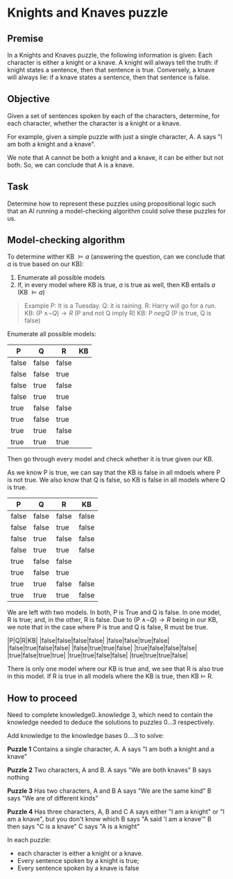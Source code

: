 # Knights and Knaves puzzle

## Premise

In a Knights and Knaves puzzle, the following information is given: Each character is either a knight or a knave. A knight will always tell the truth: if knight states a sentence, then that sentence is true. Conversely, a knave will always lie: if a knave states a sentence, then that sentence is false.

## Objective

Given a set of sentences spoken by each of the characters, determine, for each character, whether the character is a knight or a knave.

For example, given a simple puzzle with just a single character, A. A says "I am both a knight and a knave".

We note that A cannot be both a knight and a knave, it can be either but not both. So, we can conclude that A is a knave.

## Task

Determine how to represent these puzzles using propositional logic such that an AI running a model-checking algorithm could solve these puzzles for us.

## Model-checking algorithm

To determine wither KB $\models a$ (answering the question, can we conclude that $a$ is true based on our KB):
1. Enumerate all possible models
2. If, in every model where KB is true, $a$ is true as well, then KB entails $a$ (KB $\models a$)

> Example
> P: It is a Tuesday. Q: it is raining. R: Harry will go for a run.
> KB: (P $\land \neg Q) \to R$ (P and not Q imply R)
> KB: P $neg Q$ (P is true, Q is false)

Enumerate all possible models:

|P|Q|R|KB|
|-----|-----|-----|-----|
|false|false|false||
|false|false|true||
|false|true|false||
|false|true|true||
|true|false|false||
|true|false|true||
|true|true|false||
|true|true|true||

Then go through every model and check whether it is true given our KB.

As we know P is true, we can say that the KB is false in all mdoels where P is not true. We also know that Q is false, so KB is false in all models where Q is true.

|P|Q|R|KB|
|-----|-----|-----|-----|
|false|false|false|false|
|false|false|true|false|
|false|true|false|false|
|false|true|true|false|
|true|false|false||
|true|false|true||
|true|true|false|false|
|true|true|true|false|

We are left with two models. In both, P is True and Q is false. In one model, R is true; and, in the other, R is false. Due to (P $\land \neg Q) \to R$ being in our KB, we note that in the case where P is true and Q is false, R must be true.

|P|Q|R|KB|
|false|false|false|false|
|false|false|true|false|
|false|true|false|false|
|false|true|true|false|
|true|false|false|false|
|true|false|true|true|
|true|true|false|false|
|true|true|true|false|

There is only one model where our KB is true and, we see that R is also true in this model. If R is true in all models where the KB is true, then KB $\models$ R.

## How to proceed
Need to complete knowledge0..knowledge 3, which need to contain the knowledge needed to deduce the solutions to puzzles 0...3 respectively.

Add knowledge to the knowledge bases 0....3 to solve:

**Puzzle 1**
Contains a single character, A. A says "I am both a knight and a knave"

**Puzzle 2**
Two characters, A and B.
A says "We are both knaves"
B says nothing

**Puzzle 3**
Has two characters, A and B
A says "We are the same kind"
B says "We are of different kinds"

**Puzzle 4**
Has three characters, A, B and C
A says either "I am a knight" or "I am a knave", but you don't know which
B says "A said 'I am a knave'"
B then says "C is a knave"
C says "A is a knight"

In each puzzle:
- each character is either a knight or a knave. 
- Every sentence spoken by a knight is true;
- Every sentence spoken by a knave is false


